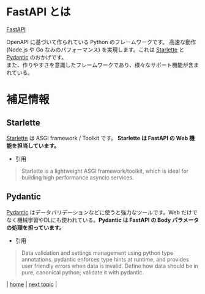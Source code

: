# FastAPI とは

[FastAPI](https://fastapi.tiangolo.com/ja/)

OpenAPI に基づいて作られている Python のフレームワークです。
高速な動作 (Node.js や Go なみのパフォーマンス) を実現します。これは [Starlette](https://www.starlette.io/) と [Pydantic](https://pydantic-docs.helpmanual.io/) のおかげです。<br>
また、作りやすさを意識したフレームワークであり、様々なサポート機能が含まれている。

# 補足情報
## Starlette 
[Starlette](https://www.starlette.io/) は ASGI framework / Toolkit です。
**Starlette は FastAPI の Web 機能を担当しています。**
* 引用
> Starlette is a lightweight ASGI framework/toolkit, which is ideal for building high performance asyncio services.

## Pydantic
[Pydantic](https://pydantic-docs.helpmanual.io/) はデータバリデーションなどに使うと強力なツールです。Web だけでなく機械学習やDLにも使われている。**Pydantic は FastAPI の Body パラメータの処理を担っています。**

* 引用
> Data validation and settings management using python type annotations.
> pydantic enforces type hints at runtime, and provides user friendly errors when data is invalid.
> Define how data should be in pure, canonical python; validate it with pydantic.

| 
[home](https://github.com/shingenpy/fastapi_workshop) 
| 
[next topic]()
|